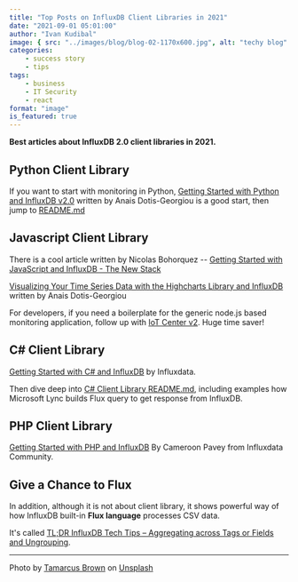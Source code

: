 ```yaml
---
title: "Top Posts on InfluxDB Client Libraries in 2021"
date: "2021-09-01 05:01:00"
author: "Ivan Kudibal"
image: { src: "../images/blog/blog-02-1170x600.jpg", alt: "techy blog" }
categories:
    - success story
    - tips
tags:
    - business
    - IT Security
    - react
format: "image"
is_featured: true
---
```


**Best articles about InfluxDB 2.0 client libraries in 2021.**

## Python Client Library

If you want to start with monitoring in Python, [Getting Started with Python and InfluxDB v2.0](https://www.influxdata.com/blog/getting-started-with-python-and-influxdb-v2-0/) written by Anais Dotis-Georgiou is a good start, then jump to [README.md](https://github.com/influxdata/influxdb-client-python)

## Javascript Client Library

There is a cool article written by Nicolas Bohorquez -- [Getting Started with JavaScript and InfluxDB - The New Stack](https://thenewstack.io/getting-started-with-javascript-and-influxdb/)

[Visualizing Your Time Series Data with the Highcharts Library and InfluxDB](https://www.influxdata.com/blog/visualizing-time-series-data-with-highcharts-library-influxdb/) written by Anais Dotis-Georgiou

For developers, if you need a boilerplate for the generic node.js based monitoring application, follow up with [IoT Center v2](https://github.com/bonitoo-io/iot-center-v2). Huge time saver!

## C# Client Library

[Getting Started with C# and InfluxDB](https://www.influxdata.com/blog/getting-started-with-c-and-influxdb/) by Influxdata.

Then dive deep into [C# Client Library README.md](https://github.com/influxdata/influxdb-client-csharp), including examples how Microsoft Lync builds Flux query to get response from InfluxDB.

## PHP Client Library

[Getting Started with PHP and InfluxDB](https://www.influxdata.com/blog/getting-started-php-influxdb/) By Cameroon Pavey from Influxdata Community.

## Give a Chance to Flux

In addition, although it is not about client library, it shows powerful way of how InfluxDB built-in **Flux language** processes CSV data.

It's called [TL;DR InfluxDB Tech Tips – Aggregating across Tags or Fields and Ungrouping](https://www.influxdata.com/blog/tldr-influxdb-tech-tips-aggregating-across-tags-or-fields-and-ungrouping/).

---

Photo by [Tamarcus Brown](https://unsplash.com/@tamarcusbrown?utm_source=unsplash&utm_medium=referral&utm_content=creditCopyText) on [Unsplash](https://unsplash.com/s/photos/good-reading?utm_source=unsplash&utm_medium=referral&utm_content=creditCopyText)
